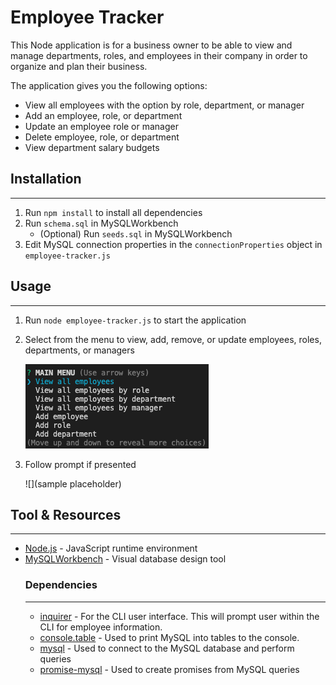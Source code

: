 # Employee Tracker

This Node application is for a business owner to be able to view and manage departments, roles, and employees in their company in order to organize and plan their business.

The application gives you the following options:

- View all employees with the option by role, department, or manager
- Add an employee, role, or department
- Update an employee role or manager
- Delete employee, role, or department
- View department salary budgets

## Installation

---

1. Run `npm install` to install all dependencies
2. Run `schema.sql` in MySQLWorkbench
   - (Optional) Run `seeds.sql` in MySQLWorkbench
3. Edit MySQL connection properties in the `connectionProperties` object in `employee-tracker.js`

## Usage

---

1. Run `node employee-tracker.js` to start the application
2. Select from the menu to view, add, remove, or update employees, roles, departments, or managers

   ![](images/menu.png)

3. Follow prompt if presented

   ![](sample placeholder)

## Tool & Resources

---

- [Node.js](https://nodejs.org/en/) - JavaScript runtime environment
- [MySQLWorkbench](https://www.mysql.com/products/workbench/) - Visual database design tool
  ### Dependencies
  ***
  - [inquirer](https://www.npmjs.com/package/inquirer) - For the CLI user interface. This will prompt user within the CLI for employee information.
  - [console.table](https://www.npmjs.com/package/console.table) - Used to print MySQL into tables to the console.
  - [mysql](https://www.npmjs.com/package/mysql) - Used to connect to the MySQL database and perform queries
  - [promise-mysql](https://www.npmjs.com/package/promise-mysql) - Used to create promises from MySQL queries
